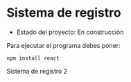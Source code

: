 <h1>Sistema de registro</h1>

- Estado del proyecto: En construcción

Para ejecutar el programa debes poner:

```npm install react```

Sistema de registro 2
